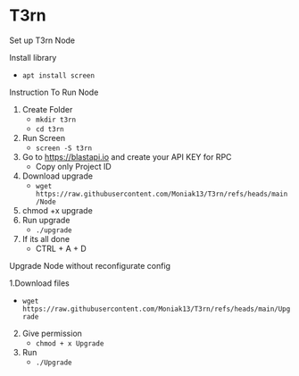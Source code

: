 # T3rn
Set up T3rn Node

Install library
   - `apt install screen`

Instruction To Run Node 

1. Create Folder
   - `mkdir t3rn`
   - `cd t3rn` 
3. Run Screen
   - `screen -S t3rn`
4. Go to https://blastapi.io and create your API KEY for RPC 
   - Copy only Project ID
5. Download upgrade 
   - `wget https://raw.githubusercontent.com/Moniak13/T3rn/refs/heads/main/Node`
6. chmod +x upgrade
7. Run upgrade
   - `./upgrade`
8. If its all done 
   - CTRL + A + D

Upgrade Node without reconfigurate config

1.Download files  
   - `wget https://raw.githubusercontent.com/Moniak13/T3rn/refs/heads/main/Upgrade`
2. Give permission
   - `chmod + x Upgrade`
3. Run
   - `./Upgrade`


